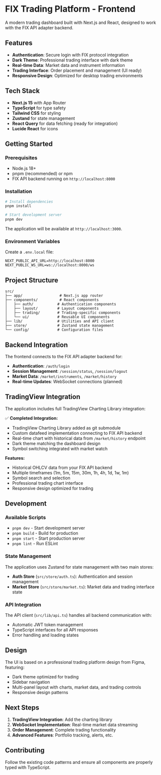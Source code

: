 # FIX Trading Platform - Frontend

A modern trading dashboard built with Next.js and React, designed to work with the FIX API adapter backend.

## Features

- **Authentication**: Secure login with FIX protocol integration
- **Dark Theme**: Professional trading interface with dark theme
- **Real-time Data**: Market data and instrument information
- **Trading Interface**: Order placement and management (UI ready)
- **Responsive Design**: Optimized for desktop trading environments

## Tech Stack

- **Next.js 15** with App Router
- **TypeScript** for type safety
- **Tailwind CSS** for styling
- **Zustand** for state management
- **React Query** for data fetching (ready for integration)
- **Lucide React** for icons

## Getting Started

### Prerequisites

- Node.js 18+ 
- pnpm (recommended) or npm
- FIX API backend running on `http://localhost:8000`

### Installation

```bash
# Install dependencies
pnpm install

# Start development server
pnpm dev
```

The application will be available at `http://localhost:3000`.

### Environment Variables

Create a `.env.local` file:

```env
NEXT_PUBLIC_API_URL=http://localhost:8000
NEXT_PUBLIC_WS_URL=ws://localhost:8000/ws
```

## Project Structure

```
src/
├── app/                 # Next.js app router
├── components/          # React components
│   ├── auth/           # Authentication components
│   ├── layout/         # Layout components
│   ├── trading/        # Trading-specific components
│   └── ui/             # Reusable UI components
├── lib/                # Utilities and API client
├── store/              # Zustand state management
└── config/             # Configuration files
```

## Backend Integration

The frontend connects to the FIX API adapter backend for:

- **Authentication**: `/auth/login`
- **Session Management**: `/session/status`, `/session/logout`
- **Market Data**: `/market/instruments`, `/market/history`
- **Real-time Updates**: WebSocket connections (planned)

## TradingView Integration

The application includes full TradingView Charting Library integration:

✅ **Completed Integration:**
- TradingView Charting Library added as git submodule
- Custom datafeed implementation connecting to FIX API backend
- Real-time chart with historical data from `/market/history` endpoint
- Dark theme matching the dashboard design
- Symbol switching integrated with market watch

**Features:**
- Historical OHLCV data from your FIX API backend
- Multiple timeframes (1m, 5m, 15m, 30m, 1h, 4h, 1d, 1w, 1m)
- Symbol search and selection
- Professional trading chart interface
- Responsive design optimized for trading

## Development

### Available Scripts

- `pnpm dev` - Start development server
- `pnpm build` - Build for production
- `pnpm start` - Start production server
- `pnpm lint` - Run ESLint

### State Management

The application uses Zustand for state management with two main stores:

- **Auth Store** (`src/store/auth.ts`): Authentication and session management
- **Market Store** (`src/store/market.ts`): Market data and trading interface state

### API Integration

The API client (`src/lib/api.ts`) handles all backend communication with:

- Automatic JWT token management
- TypeScript interfaces for all API responses
- Error handling and loading states

## Design

The UI is based on a professional trading platform design from Figma, featuring:

- Dark theme optimized for trading
- Sidebar navigation
- Multi-panel layout with charts, market data, and trading controls
- Responsive design patterns

## Next Steps

1. **TradingView Integration**: Add the charting library
2. **WebSocket Implementation**: Real-time market data streaming
3. **Order Management**: Complete trading functionality
4. **Advanced Features**: Portfolio tracking, alerts, etc.

## Contributing

Follow the existing code patterns and ensure all components are properly typed with TypeScript.